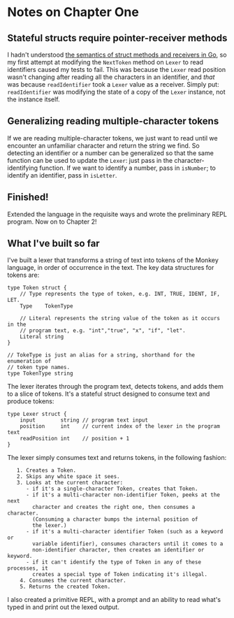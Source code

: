 # Notes on Chapter One

## Stateful structs require pointer-receiver methods
I hadn't understood [the semantics of struct methods and receivers in
Go](https://golang.org/doc/faq#methods_on_values_or_pointers), so my first
attempt at modifying the `NextToken` method on `Lexer` to read identifiers
caused my tests to fail. This was because the `Lexer` read position wasn't
changing after reading all the characters in an identifier, and _that_ was
because `readIdentifier` took a `Lexer` value as a receiver. Simply put:
`readIdentifier` was modifying the state of a copy of the `Lexer` instance, not
the instance itself.

## Generalizing reading multiple-character tokens
If we are reading multiple-character tokens, we just want to read until we
encounter an unfamiliar character and return the string we find. So detecting an
identifier or a number can be generalized so that the same function can be used
to update the `Lexer`: just pass in the character-identifying function. If we
want to identify a number, pass in `isNumber`; to identify an identifier, pass
in `isLetter`.

## Finished!

Extended the language in the requisite ways and wrote the preliminary REPL
program. Now on to Chapter 2!

## What I've built so far

I've built a lexer that transforms a string of text into tokens of the Monkey
language, in order of occurrence in the text. The key data structures for tokens
are:
```
type Token struct {
    // Type represents the type of token, e.g. INT, TRUE, IDENT, IF, LET.
    Type    TokenType

    // Literal represents the string value of the token as it occurs in the
    // program text, e.g. "int","true", "x", "if", "let".
    Literal string
}

// TokeType is just an alias for a string, shorthand for the enumeration of
// token type names.
type TokenType string
```
The lexer iterates through the program text, detects tokens, and adds them to a
slice of tokens. It's a stateful struct designed to consume text and produce
tokens:
```
type Lexer struct {
    input        string // program text input
    position     int    // current index of the lexer in the program text
    readPosition int    // position + 1
}
```
The lexer simply consumes text and returns tokens, in the following fashion:
```
   1. Creates a Token.
   2. Skips any white space it sees.
   3. Looks at the current character:
      - if it's a single-character Token, creates that Token.
      - if it's a multi-character non-identifier Token, peeks at the next
        character and creates the right one, then consumes a character.
        (Consuming a character bumps the internal position of
        the lexer.)
      - if it's a multi-character identifier Token (such as a keyword or
        variable identifier), consumes characters until it comes to a
        non-identifier character, then creates an identifier or keyword.
      - if it can't identify the type of Token in any of these processes, it
        creates a special type of Token indicating it's illegal.
    4. Consumes the current character.
    5. Returns the created Token.
```
I also created a primitive REPL, with a prompt and an ability to read what's
typed in and print out the lexed output.
